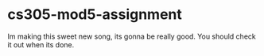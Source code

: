# cs305-mod5-assignment
Im making this sweet new song, its gonna be really good.
You should check it out when its done.
